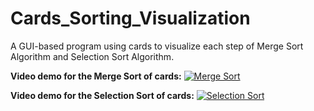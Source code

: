 # Cards_Sorting_Visualization
A GUI-based program using cards to visualize each step of Merge Sort Algorithm and Selection Sort Algorithm.


**Video demo for the Merge Sort of cards:**
[![Merge Sort](https://i.imgur.com/zxUWg2b.png)](https://www.youtube.com/watch?v=i81CX0gLhZk)


**Video demo for the Selection Sort of cards:**
[![Selection Sort](https://i.imgur.com/wbroWlX.png)](https://www.youtube.com/watch?v=MTXl66v03a8)
